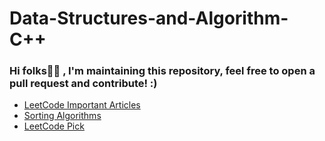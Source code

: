 # Data-Structures-and-Algorithm-C++

### Hi folks🖐🏻 , I'm maintaining this repository, feel free to open a pull request and contribute! :)

- [LeetCode Important Articles](https://leetcode.com/discuss/general-discussion/665604/Important-and-Useful-links-from-all-over-the-LeetCode)
- [Sorting Algorithms](https://leetcode.com/discuss/general-discussion/1091763/must-do-all-required-sorting-algorithms-complete-guide)
- [LeetCode Pick](https://leetcode.com/discuss/general-discussion/1041234/become-leetcodes-pick-win-leetcoins-and-leetcode-goodies)
